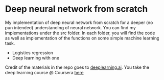 # Deep neural network from scratch
My implementation of deep neural network from scratch for a deeper (no pun intended) understanding of neural network. You can find my implementations under the src folder. In each folder, you will find the code as well as implementation of the functions on some simple machine learning task.

* Logistics regression
* Deep learning with one


Credit of the materials in the repo goes to [deeplearning.ai](deeplearning.ai). You take the deep learning course @ Coursera [here](https://www.coursera.org/specializations/deep-learning?)
